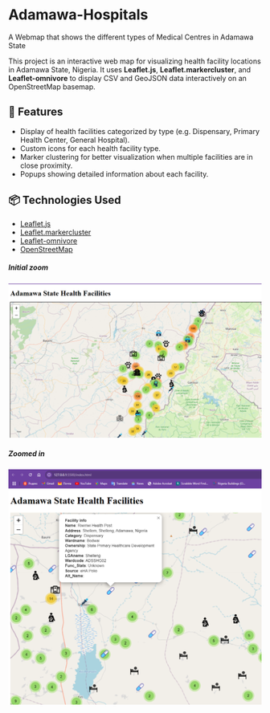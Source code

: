 # Adamawa-Hospitals
A Webmap that shows the different types of Medical Centres in Adamawa State

This project is an interactive web map for visualizing health facility locations in Adamawa State, Nigeria. It uses **Leaflet.js**, **Leaflet.markercluster**, and **Leaflet-omnivore** to display CSV and GeoJSON data interactively on an OpenStreetMap basemap.

## 📌 Features

- Display of health facilities categorized by type (e.g. Dispensary, Primary Health Center, General Hospital).
- Custom icons for each health facility type.
- Marker clustering for better visualization when multiple facilities are in close proximity.
- Popups showing detailed information about each facility.


## 📦 Technologies Used

- [Leaflet.js](https://leafletjs.com/)
- [Leaflet.markercluster](https://github.com/Leaflet/Leaflet.markercluster)
- [Leaflet-omnivore](https://github.com/mapbox/leaflet-omnivore)
- [OpenStreetMap](https://www.openstreetmap.org/)

<!-- Alternate method -->
<!-- ![Initial zoom](screenshots/initial_zoom.png) -->

##### Initial zoom
<img src="screenshots/initial_zoom.png" alt="Web Map Initial Zoom" width="600"/>

##### Zoomed in
<img src="screenshots/zoomed_in.png" alt="Web Map Initial Zoom" width="600"/>